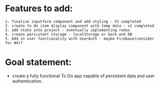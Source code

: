 # Features to add:
    1. finalize inputform component and add styling - V1 completed
    2. create to do item display component with temp data - v1 completed
    3. add state into project - eventually implementing redux
    4. create persistent storage - localStorage or back end DB
    5. Add in user functionality with UserAuth - maybe Firebase(consider for #4)?


# Goal statement:
 - create a fully functional To Do app capable of persistent data and user authentication.